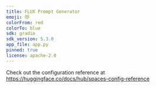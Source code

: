 ```yaml
---
title: FLUX Prompt Generator
emoji: 😻
colorFrom: red
colorTo: blue
sdk: gradio
sdk_version: 5.3.0
app_file: app.py
pinned: true
license: apache-2.0
---
```


Check out the configuration reference at https://huggingface.co/docs/hub/spaces-config-reference
